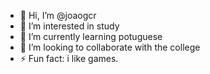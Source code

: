 - 👋 Hi, I’m @joaogcr
- 👀 I’m interested in study
- 🌱 I’m currently learning potuguese
- 💞️ I’m looking to collaborate with the college
- ⚡ Fun fact: i like games.

<!---
joaogcr/joaogcr is a ✨ special ✨ repository because its `README.md` (this file) appears on your GitHub profile.
You can click the Preview link to take a look at your changes.
--->
